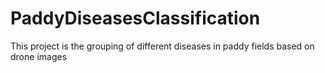 # PaddyDiseasesClassification
This project is the grouping of different diseases in paddy fields based on drone images
